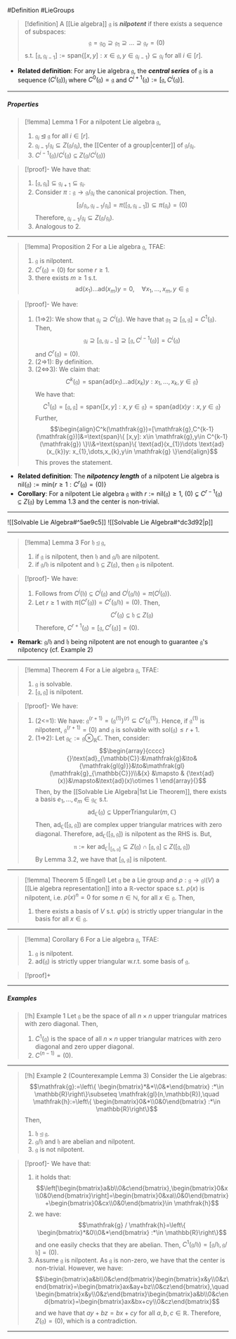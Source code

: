 #Definition #LieGroups 

> [!definition]
> A [[Lie algebra]] $\mathfrak{g}$ is ***nilpotent*** if there exists a sequence of subspaces: $$\mathfrak{g}=\mathfrak{g}_{0}\supseteq \mathfrak{g}_{1}\supseteq\dots \supseteq\mathfrak{g}_{r}=(0)$$s.t. $[\mathfrak{g},\mathfrak{g}_{i-1}]:=\text{span}\{  [x,y]:x\in \mathfrak{g},y\in \mathfrak{g}_{i-1}\}\subseteq \mathfrak{g}_{i}$ for all $i\in [r]$. 
- **Related definition**: For any Lie algebra $\mathfrak{g}$, the ***central series*** of $\mathfrak{g}$ is a sequence $(C^i(\mathfrak{g}))_{i}$ where $C^0(\mathfrak{g})=\mathfrak{g}$ and $C^{i+1}(\mathfrak{g}):=[\mathfrak{g},C^i(\mathfrak{g})]$.
---
##### Properties
> [!lemma] Lemma 1
> For a nilpotent Lie algebra $\mathfrak{g}$, 
> 1. $\mathfrak{g}_{i}\unlhd \mathfrak{g}$ for all $i\in[r]$.
> 2. $\mathfrak{g}_{i-1} / \mathfrak{g}_{i}\subseteq Z(\mathfrak{g} / \mathfrak{g}_{i})$, the [[Center of a group|center]] of $\mathfrak{g} / \mathfrak{g}_{i}$.
> 3. $C^{i-1}(\mathfrak{g}) / C^{i}(\mathfrak{g})\subseteq Z(\mathfrak{g} / C^i(\mathfrak{g}))$

> [!proof]-
> We have that:
> 1. $[\mathfrak{g},\mathfrak{g}_{i}]\subseteq \mathfrak{g}_{i+1}\subseteq \mathfrak{g}_{i}$. 
> 2. Consider $\pi:\mathfrak{g}\to \mathfrak{g} / \mathfrak{g}_{i}$ the canonical projection. Then, $$[\mathfrak{g / \mathfrak{g}_{i}},\mathfrak{g}_{i-1}/ \mathfrak{g}_{i}]=\pi([\mathfrak{g} , \mathfrak{g}_{i-1}])\subseteq \pi(\mathfrak{g}_{i})=(0)$$Therefore, $\mathfrak{g}_{i-1} / \mathfrak{g}_{i}\subseteq Z(\mathfrak{g} / \mathfrak{g}_{i})$.
> 3. Analogous to 2.
---
> [!lemma] Proposition 2
> For a Lie algebra $\mathfrak{g}$, TFAE:
> 1. $\mathfrak{g}$ is nilpotent.
> 2. $C^r(\mathfrak{g})=(0)$ for some $r\geq 1$.
> 3. there exists $m\geq 1$ s.t. $$\text{ad}(x_{1})\dots \text{ad}(x_{m})y=0,\quad \forall x_{1},\dots,x_{m},y\in \mathfrak{g}$$

> [!proof]-
> We have:
> 1. (1=>2): We show that $\mathfrak{g}_{i}\supseteq C^i(\mathfrak{g})$. We have that $\mathfrak{g}_{1}\supseteq[\mathfrak{g},\mathfrak{g}]=C^1(\mathfrak{g})$. Then, $$\mathfrak{g}_{i}\supseteq[\mathfrak{g},\mathfrak{g}_{i-1}]\supseteq[\mathfrak{g},C^{i-1}(\mathfrak{g})]=C^i(\mathfrak{g})$$and $C^r(\mathfrak{g})=(0)$. 
> 2. (2=>1): By definition.
> 3. (2<=>3): We claim that: $$C^k(\mathfrak{g})=\text{span}\{ \text{ad}(x_{1})\dots \text{ad}(x_{k})y: x_{1},\dots,x_{k},y\in \mathfrak{g} \}$$We have that: $$C^1(\mathfrak{g})=[\mathfrak{g},\mathfrak{g}]=\text{span}\{ [x,y]: x,y\in \mathfrak{g} \}=\text{span}\{\text{ad}(x)y: x,y\in \mathfrak{g} \}$$Further, $$\begin{align}C^k(\mathfrak{g})=[\mathfrak{g},C^{k-1}(\mathfrak{g})]&=\text{span}\{ [x,y]: x\in \mathfrak{g},y\in C^{k-1}(\mathfrak{g}) \}\\&=\text{span}\{ \text{ad}(x_{1})\dots \text{ad}(x_{k})y: x_{1},\dots,x_{k},y\in \mathfrak{g} \}\end{align}$$This proves the statement.
- **Related definition**: The ***nilpotency length*** of a nilpotent Lie algebra is $\text{nil}(\mathfrak{g}):=\text{min}\{ r\geq 1 :C^r(\mathfrak{g})=(0)\}$
- **Corollary**: For a nilpotent Lie algebra $\mathfrak{g}$ with $r:=\text{nil}(\mathfrak{g})\geq 1$, $(0)\subsetneq C^{r-1}(\mathfrak{g})\subseteq Z(\mathfrak{g})$ by Lemma 1.3 and the center is non-trivial.
---
![[Solvable Lie Algebra#^5ae9c5]]
![[Solvable Lie Algebra#^dc3d92|p]]

---
> [!lemma] Lemma 3
> For $\mathfrak{h}\unlhd \mathfrak{g}$,
> 1. if $\mathfrak{g}$ is nilpotent, then $\mathfrak{h}$ and $\mathfrak{g / h}$ are nilpotent.
> 2. if $\mathfrak{g / h}$ is nilpotent and $\mathfrak{h}\subseteq Z(\mathfrak{g})$, then $\mathfrak{g}$ is nilpotent.

> [!proof]-
> We have:
> 1. Follows from $C^j(\mathfrak{h})\subseteq C^j(\mathfrak{g})$ and $C^j(\mathfrak{g / h})=\pi(C^j(\mathfrak{g}))$.
> 2. Let $r\geq 1$ with $\pi(C^r(\mathfrak{g}))=C^r(\mathfrak{g / h})=(0)$. Then, $$C^r(\mathfrak{g})\subseteq \mathfrak{h}\subseteq Z(\mathfrak{g})$$Therefore, $C^{r+1}(\mathfrak{g})=[\mathfrak{g},C^{r}(\mathfrak{g})]=(0)$.
- **Remark**: $\mathfrak{g / h}$ and $\mathfrak{h}$ being nilpotent are not enough to guarantee $\mathfrak{g}$'s nilpotency (cf. Example 2)
---
> [!lemma] Theorem 4
> For a Lie algebra $\mathfrak{g}$, TFAE:
> 1. $\mathfrak{g}$ is solvable. 
> 2. $[\mathfrak{g},\mathfrak{g}]$ is nilpotent.

> [!proof]-
> We have:
> 1. (2<=1): We have: $\mathfrak{g}^{(r+1)}=(\mathfrak{g}^{(1)})^{(r)}\subseteq C^r(\mathfrak{g}^{(1)})$. Hence, if $\mathfrak{g}^{(1)}$ is nilpotent, $\mathfrak{g}^{(r+1)}=(0)$ and $\mathfrak{g}$ is solvable with $\text{sol}(\mathfrak{g})\leq r+1$.
> 2. (1=>2): Let $\mathfrak{g}_{\mathbb{C}}:=\mathfrak{g}\otimes_{\mathbb{R}} \mathbb{C}$. Then, consider: $$\begin{array}{cccc} {}\text{ad}_{\mathbb{C}}:&\mathfrak{g}&\to&{\mathfrak{gl(g)}}&\to&\mathfrak{gl}(\mathfrak{g}_{\mathbb{C}})\\&{x} &\mapsto & {\text{ad}(x)}&\mapsto&\text{ad}(x)\otimes 1 \end{array}{}$$Then, by the [[Solvable Lie Algebra|1st Lie Theorem]], there exists a basis $e_{1},\dots,e_{m}\in \mathfrak{g}_{\mathbb{C}}$ s.t. $$\text{ad}_{\mathbb{C}}(\mathfrak{g})\subseteq \text{UpperTriangular}(m,\mathbb{C})$$Then, $\text{ad}_{\mathbb{C}}([\mathfrak{g},\mathfrak{g}])$ are complex upper triangular matrices with zero diagonal. Therefore, $\text{ad}_{\mathbb{C}}([\mathfrak{g},\mathfrak{g}])$ is nilpotent as the RHS is. But, $$\mathfrak{n}:=\text{ker }\text{ad}_{\mathbb{C}}|_{[\mathfrak{g},\mathfrak{g}]}\subseteq Z(\mathfrak{g})\cap[\mathfrak{g},\mathfrak{g}]\subseteq Z([\mathfrak{g},\mathfrak{g}])$$ By Lemma 3.2, we have that $[\mathfrak{g,g}]$ is nilpotent.
---
> [!lemma] Theorem 5 (Engel)
> Let $\mathfrak{g}$ be a Lie group and $\rho:\mathfrak{g}\to \mathfrak{gl}(V)$ a [[Lie algebra representation]] into a $\mathbb{R}$-vector space s.t. $\rho(x)$ is nilpotent, i.e. $\rho(x)^n=0$ for some $n\in \mathbb{N}$, for all $x\in \mathfrak{g}$. Then,
> 1. there exists a basis of $V$ s.t. $\varphi(x)$ is strictly upper triangular in the basis for all $x\in\mathfrak{g}$.
---
> [!lemma] Corollary 6
> For a Lie algebra $\mathfrak{g}$, TFAE:
> 1. $\mathfrak{g}$ is nilpotent.
> 2. $\text{ad}(\mathfrak{g})$ is strictly upper triangular w.r.t. some basis of $\mathfrak{g}$.

> [!proof]+
>  
---
##### Examples
> [!h] Example 1
> Let $\mathfrak{g}$ be the space of all $n\times n$ upper triangular matrices with zero diagonal. Then, 
> 1. $C^1(\mathfrak{g})$ is the space of all $n\times n$ upper triangular matrices with zero diagonal and zero upper diagonal.
> 2. $C^{(n-1)}=(0)$.
---
> [!h] Example 2 (Counterexample Lemma 3)
> Consider the Lie algebras: $$\mathfrak{g}:=\left\{ \begin{bmatrix}*&*\\0&*\end{bmatrix} :*\in \mathbb{R}\right\}\subseteq \mathfrak{gl}(n,\mathbb{R}),\quad \mathfrak{h}:=\left\{ \begin{bmatrix}0&*\\0&0\end{bmatrix} :*\in \mathbb{R}\right\}$$Then, 
> 1. $\mathfrak{h}\unlhd \mathfrak{g}$.
> 2. $\mathfrak{g} / \mathfrak{h}$ and $\mathfrak{h}$ are abelian and nilpotent.
> 3. $\mathfrak{g}$ is not nilpotent.

> [!proof]-
> We have that:
> 1. it holds that:$$\left[\begin{bmatrix}a&b\\0&c\end{bmatrix},\begin{bmatrix}0&x\\0&0\end{bmatrix}\right]=\begin{bmatrix}0&xa\\0&0\end{bmatrix}+\begin{bmatrix}0&cx\\0&0\end{bmatrix}\in \mathfrak{h}$$
> 2. we have: $$\mathfrak{g} / \mathfrak{h}=\left\{ \begin{bmatrix}*&0\\0&*\end{bmatrix} :*\in \mathbb{R}\right\}$$and one easily checks that they are abelian. Then, $C^1(\mathfrak{g / h})=[\mathfrak{g / h},\mathfrak{g / h}]=(0)$.
> 3. Assume $\mathfrak{g}$ is nilpotent. As $\mathfrak{g}$ is non-zero, we have that the center is non-trivial. However, we have: $$\begin{bmatrix}a&b\\0&c\end{bmatrix}\begin{bmatrix}x&y\\0&z\end{bmatrix}=\begin{bmatrix}ax&ay+bz\\0&cz\end{bmatrix},\quad\begin{bmatrix}x&y\\0&z\end{bmatrix}\begin{bmatrix}a&b\\0&c\end{bmatrix}=\begin{bmatrix}ax&bx+cy\\0&cz\end{bmatrix}$$and we have that $ay+bz=bx+cy$ for all $a,b,c\in \mathbb{R}$. Therefore, $Z(\mathfrak{g})=(0)$, which is a contradiction.
---
